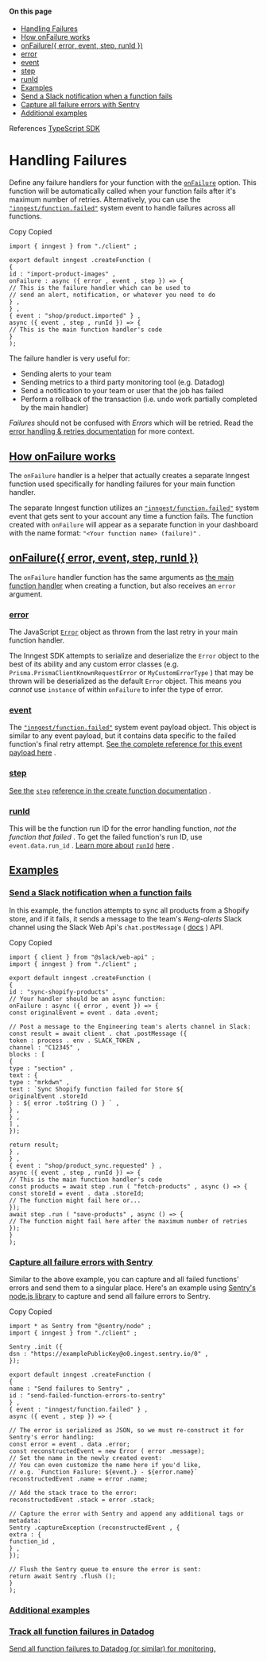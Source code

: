 #### On this page

- [Handling Failures](\docs\reference\functions\handling-failures#handling-failures)
- [How onFailure works](\docs\reference\functions\handling-failures#how-on-failure-works)
- [onFailure({ error, event, step, runId })](\docs\reference\functions\handling-failures#on-failure-error-event-step-run-id)
- [error](\docs\reference\functions\handling-failures#error)
- [event](\docs\reference\functions\handling-failures#event)
- [step](\docs\reference\functions\handling-failures#step)
- [runId](\docs\reference\functions\handling-failures#run-id)
- [Examples](\docs\reference\functions\handling-failures#examples)
- [Send a Slack notification when a function fails](\docs\reference\functions\handling-failures#send-a-slack-notification-when-a-function-fails)
- [Capture all failure errors with Sentry](\docs\reference\functions\handling-failures#capture-all-failure-errors-with-sentry)
- [Additional examples](\docs\reference\functions\handling-failures#additional-examples)

References [TypeScript SDK](\docs\reference\typescript)

# Handling Failures

Define any failure handlers for your function with the [`onFailure`](\docs\reference\functions\create#configuration) option. This function will be automatically called when your function fails after it's maximum number of retries. Alternatively, you can use the [`"inngest/function.failed"`](\docs\reference\functions\handling-failures#the-inngest-function-failed-event) system event to handle failures across all functions.

Copy Copied

```
import { inngest } from "./client" ;

export default inngest .createFunction (
{
id : "import-product-images" ,
onFailure : async ({ error , event , step }) => {
// This is the failure handler which can be used to
// send an alert, notification, or whatever you need to do
} ,
} ,
{ event : "shop/product.imported" } ,
async ({ event , step , runId }) => {
// This is the main function handler's code
}
);
```

The failure handler is very useful for:

- Sending alerts to your team
- Sending metrics to a third party monitoring tool (e.g. Datadog)
- Send a notification to your team or user that the job has failed
- Perform a rollback of the transaction (i.e. undo work partially completed by the main handler)

*Failures* should not be confused with *Errors* which will be retried. Read the [error handling &amp; retries documentation](\docs\functions\retries) for more context.

## [How onFailure works](\docs\reference\functions\handling-failures#how-on-failure-works)

The `onFailure` handler is a helper that actually creates a separate Inngest function used specifically for handling failures for your main function handler.

The separate Inngest function utilizes an [`"inngest/function.failed"`](\docs\reference\functions\handling-failures#the-inngest-function-failed-event) system event that gets sent to your account any time a function fails. The function created with `onFailure` will appear as a separate function in your dashboard with the name format: `"<Your function name> (failure)"` .

## [onFailure({ error, event, step, runId })](\docs\reference\functions\handling-failures#on-failure-error-event-step-run-id)

The `onFailure` handler function has the same arguments as [the main function handler](\docs\reference\functions\create#handler) when creating a function, but also receives an `error` argument.

### [error](\docs\reference\functions\handling-failures#error)

The JavaScript [`Error`](https://developer.mozilla.org/en-US/docs/Web/JavaScript/Reference/Global_Objects/Error/Error) object as thrown from the last retry in your main function handler.

The Inngest SDK attempts to serialize and deserialize the `Error` object to the best of its ability and any custom error classes (e.g. `Prisma.PrismaClientKnownRequestError` or `MyCustomErrorType` ) that may be thrown will be deserialized as the default `Error` object. This means you *cannot* use `instance` of within `onFailure` to infer the type of error.

### [event](\docs\reference\functions\handling-failures#event)

The [`"inngest/function.failed"`](\docs\reference\system-events\inngest-function-failed) system event payload object. This object is similar to any event payload, but it contains data specific to the failed function's final retry attempt. [See the complete reference for this event payload here](\docs\reference\system-events\inngest-function-failed) .

### [step](\docs\reference\functions\handling-failures#step)

[See the](\docs\reference\functions\create#step) [`step`](\docs\reference\functions\create#step) [reference in the create function documentation](\docs\reference\functions\create#step) .

### [runId](\docs\reference\functions\handling-failures#run-id)

This will be the function run ID for the error handling function, *not the function that failed* . To get the failed function's run ID, use `event.data.run_id` . [Learn more about](\docs\reference\functions\create#run-id) [`runId`](\docs\reference\functions\create#run-id) [here](\docs\reference\functions\create#run-id) .

## [Examples](\docs\reference\functions\handling-failures#examples)

### [Send a Slack notification when a function fails](\docs\reference\functions\handling-failures#send-a-slack-notification-when-a-function-fails)

In this example, the function attempts to sync all products from a Shopify store, and if it fails, it sends a message to the team's *#eng-alerts* Slack channel using the Slack Web Api's `chat.postMessage` ( [docs](https://api.slack.com/methods/chat.postMessage) ) API.

Copy Copied

```
import { client } from "@slack/web-api" ;
import { inngest } from "./client" ;

export default inngest .createFunction (
{
id : "sync-shopify-products" ,
// Your handler should be an async function:
onFailure : async ({ error , event }) => {
const originalEvent = event . data .event;

// Post a message to the Engineering team's alerts channel in Slack:
const result = await client . chat .postMessage ({
token : process . env . SLACK_TOKEN ,
channel : "C12345" ,
blocks : [
{
type : "section" ,
text : {
type : "mrkdwn" ,
text : `Sync Shopify function failed for Store ${
originalEvent .storeId
} : ${ error .toString () } ` ,
} ,
} ,
] ,
});

return result;
} ,
} ,
{ event : "shop/product_sync.requested" } ,
async ({ event , step , runId }) => {
// This is the main function handler's code
const products = await step .run ( "fetch-products" , async () => {
const storeId = event . data .storeId;
// The function might fail here or...
});
await step .run ( "save-products" , async () => {
// The function might fail here after the maximum number of retries
});
}
);
```

### [Capture all failure errors with Sentry](\docs\reference\functions\handling-failures#capture-all-failure-errors-with-sentry)

Similar to the above example, you can capture and all failed functions' errors and send them to a singular place. Here's an example using [Sentry's node.js library](https://docs.datadoghq.com/api/latest/events/) to capture and send all failure errors to Sentry.

Copy Copied

```
import * as Sentry from "@sentry/node" ;
import { inngest } from "./client" ;

Sentry .init ({
dsn : "https://examplePublicKey@o0.ingest.sentry.io/0" ,
});

export default inngest .createFunction (
{
name : "Send failures to Sentry" ,
id : "send-failed-function-errors-to-sentry"
} ,
{ event : "inngest/function.failed" } ,
async ({ event , step }) => {

// The error is serialized as JSON, so we must re-construct it for Sentry's error handling:
const error = event . data .error;
const reconstructedEvent = new Error ( error .message);
// Set the name in the newly created event:
// You can even customize the name here if you'd like,
// e.g. `Function Failure: ${event.} - ${error.name}`
reconstructedEvent .name = error .name;

// Add the stack trace to the error:
reconstructedEvent .stack = error .stack;

// Capture the error with Sentry and append any additional tags or metadata:
Sentry .captureException (reconstructedEvent , {
extra : {
function_id ,
} ,
});

// Flush the Sentry queue to ensure the error is sent:
return await Sentry .flush ();
}
);
```

### [Additional examples](\docs\reference\functions\handling-failures#additional-examples)

### [Track all function failures in Datadog](\docs\examples\track-failures-in-datadog)

[Send all function failures to Datadog (or similar) for monitoring.](\docs\examples\track-failures-in-datadog)